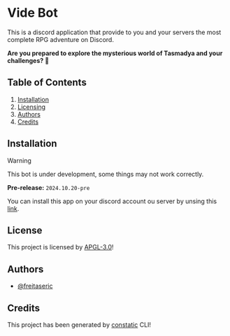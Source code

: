 # Vide Bot

This is a discord application that provide to you and your servers the most complete RPG adventure on Discord.

**Are you prepared to explore the mysterious world of Tasmadya and your challenges? 🫣**

## Table of Contents

1. [Installation](#installation)
2. [Licensing](#license)
3. [Authors](#authors)
4. [Credits](#credits)

## Installation

> [!WARNING]
> This bot is under development, some things may not work correctly.
> 
> **Pre-release:** `2024.10.20-pre`

You can install this app on your discord account ou server by unsing this [link](https://discord.com/oauth2/authorize?client_id=1297275350509948949).

## License

This project is licensed by [APGL-3.0](./LICENSE)!

## Authors

- [@freitaseric](https://github.com/freitaseric)

## Credits

This project has been generated by [constatic](https://npmjs.org/package/constatic) CLI!

